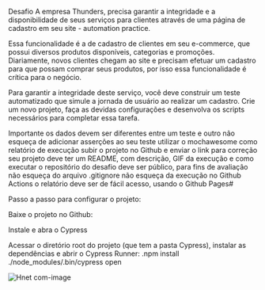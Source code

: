 Desafio
A empresa Thunders, precisa garantir a integridade e a disponibilidade de seus serviços para clientes através de uma página de cadastro em seu site - automation practice.

Essa funcionalidade é a de cadastro de clientes em seu e-commerce, que possui diversos produtos disponíveis, categorias e promoções. Diariamente, novos clientes chegam ao site e precisam efetuar um cadastro para que possam comprar seus produtos, por isso essa funcionalidade é crítica para o negócio.

Para garantir a integridade deste serviço, você deve construir um teste automatizado que simule a jornada de usuário ao realizar um cadastro. Crie um novo projeto, faça as devidas configurações e desenvolva os scripts necessários para completar essa tarefa.


Importante
os dados devem ser diferentes entre um teste e outro
não esqueça de adicionar asserções ao seu teste
utilizar o mochawesome como relatório de execução
subir o projeto no Github e enviar o link para correção
seu projeto deve ter um README, com descrição, GIF da execução e como executar
o repositório do desafio deve ser público, para fins de avaliação
não esqueça do arquivo .gitignore
não esqueça da execução no Github Actions
o relatório deve ser de fácil acesso, usando o Github Pages#


Passo a passo para configurar o projeto:

Baixe o projeto no Github:

Instale e abra o Cypress

Acessar o diretório root do projeto (que tem a pasta Cypress), instalar as dependências e abrir o Cypress Runner:
.npm install
./node_modules/.bin/cypress open



![Hnet com-image](https://user-images.githubusercontent.com/94000549/144837171-d2c560e5-d3fc-4363-a34d-e00703261c67.gif)


